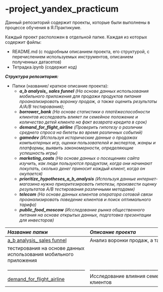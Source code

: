 # -project_yandex_practicum
Данный репозиторий содержит проекты, которые были выполнены в процессе обучения в Я.Практикуме.

Каждый проект расположен в отдельной папке. Каждая из которых содержит файлы:
  - README.md (с подробным описанием проекта, его структурой, с перечислением используемых инструментов, описанием полученных датасетов)
  - Тетрадка.ipynb (содержит код)

***Структура репозитория:***
  - Папки (название/ краткое описание проекта):
    - ***a_b analysis_ sales funnel*** *(На основе данных использования мобильного приложения для продажи продуктов питания проанализировать воронку продаж, а также оценить результаты A/A/B тестирования)*;
    - ***borrower_bank*** *(На основе статистики о платёжеспособности клиентов исследовать влияет ли семейное положение и количество детей клиента на факт возврата кредита в срок)*
    - ***demand_for_flight_airline*** *(Проверить гипотезу о различии среднего спроса на билеты во время различных событий)*
    - ***gamedev*** *(Используя исторические данные о продажах компьютерных игр, оценки пользователей и экспертов, жанры и платформы, выявить закономерности, определяющие успешность игры)*
    - ***marketing_costs*** *(На основе данных о посещениях сайта  изучить, как люди пользуются продуктом, когда они начинают покупать, сколько денег приносит каждый клиент, когда он окупается)*
    - ***prioritize_hypotheses_a_b_analysis*** *(Используя данные интернет-магазина нужно приоритезировать гипотезы, произвести оценку результатов A/B тестирования различными методами)*
    - ***telecom*** *(На основе данных клиентов оператора сотовой связи проанализировать поведение клиентов и поиск оптимального
тарифа)*
    - ***public_food_moscow*** *(Исследование рынка общественного питания на основе открытых данных, подготовка презентации для инвесторов)*

| ***Название папки***              | ***Описание проекта***                                                                                                                                               | 
|:----------------------------------|:---------------------------------------------------------------------------------------------------------------------------------------------------------------------|
|[a_b analysis_ sales funnel](https://github.com/Lavrova-Svetlana/-project_yandex_practicum/tree/master/a_b%20analysis_%20sales%20funnel)|Анализ воронки продаж, а также оценка результатов А/А/В 
тестирования на основе данных использования мобильного приложения|
|___________________________________|______________________________________________________________________________________________________________________________________________________________________|                                                                                                                                         
|[demand_for_flight_airline](https://github.com/Lavrova-Svetlana/-project_yandex_practicum/tree/master/demand_for_flight_airline)                  |Исследование влияния семейного положения и количества детей клиента на факт возврата кредита в срок на основе статистики о платежеспособности клиентов|                                                                                                                                       


